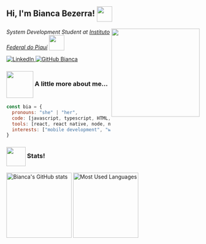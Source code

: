 <h2>
  Hi, I'm Bianca Bezerra!
  <img 
    src="https://media.giphy.com/media/t1n31R6QKTUvtluAAi/giphy.gif" 
    width="40" 
    style="vertical-align: middle;"
  >
</h2>

<img 
  align="right" 
  src="https://cdn-images-1.medium.com/v2/resize:fit:720/0*41inHKnPhGb04HsO.gif" 
  width="230"
/>

<p>
  <em>
    System Development Student at 
    <a href="https://www.ifpi.edu.br/">Instituto Federal do Piauí</a>
    <img 
      src="https://media0.giphy.com/media/v1.Y2lkPTc5MGI3NjExdzFwem9vc3M2ZWZ0cGtzaHF2NGh4NjB0c3d2OW9nc2QxNmRoM251bSZlcD12MV9pbnRlcm5hbF9naWZfYnlfaWQmY3Q9cw/h4x6RMBru1Mx7zLWko/giphy.gif" 
      width="40" 
      style="vertical-align: text-bottom;"
    >
  </em>
</p>

<p>
  <a href="https://www.linkedin.com/in/bianca--bezerra/">
    <img 
      src="https://img.shields.io/badge/LinkedIn-bianca--bezerra-informational?style=flat-square&logo=linkedin&logoColor=white" 
      alt="LinkedIn"
    />
  </a>

  <a href="https://github.com/bianca-bezerra">
    <img 
      src="https://img.shields.io/github/followers/bianca-bezerra?label=GitHub&style=social" 
      alt="GitHub Bianca"
    />
  </a>
</p>




<h3>
  <img 
    src="https://media.giphy.com/media/cgzHlhotPqBPesNYyU/giphy.gif?cid=ecf05e4767375ilwyky4jpcu4m0x884y5lyna3nu25isykqt&ep=v1_stickers_related&rid=giphy.gif&ct=s" 
    width="70" 
    style="vertical-align: middle;"
  >
  A little more about me...
</h3>

```javascript
const bia = {
  pronouns: "she" | "her",
  code: [javascript, typescript, HTML, CSS, python,java],
  tools: [react, react native, node, nextJS, docker, django, flutter, figma, git],
  interests: ["mobile development", "web development", "UI/UX design"],
}

```

<h3>
  <img 
    src="https://media.giphy.com/media/v1.Y2lkPTc5MGI3NjExcnUyaDhzYWVqa2ZtMzkzbGg1ZmdzaWJudWI4YXlvY2d0Y3ZyNXFmNyZlcD12MV9zdGlja2Vyc19zZWFyY2gmY3Q9cw/YT8NIA8fU2pz6Gf2kR/giphy.gif" 
    width="50" 
    style="vertical-align: middle;"
  >
  Stats!
</h3>



<p align="left"> <img src="https://github-readme-stats.vercel.app/api?username=bianca-bezerra&show_icons=true&theme=dracula" height="170" alt="Bianca's GitHub stats"/> <img src="https://github-readme-stats.vercel.app/api/top-langs/?username=bianca-bezerra&layout=compact&theme=dracula" height="170" alt="Most Used Languages"/> </p> 

